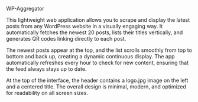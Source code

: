 WP-Aggregator

This lightweight web application allows you to scrape and display the latest posts from any WordPress website in a visually engaging way.
It automatically fetches the newest 20 posts, lists their titles vertically, and generates QR codes linking directly to each post.

The newest posts appear at the top, and the list scrolls smoothly from top to bottom and back up, creating a dynamic continuous display.
The app automatically refreshes every hour to check for new content, ensuring that the feed always stays up to date.

At the top of the interface, the header contains a logo.jpg image on the left and a centered title.
The overall design is minimal, modern, and optimized for readability on all screen sizes.
